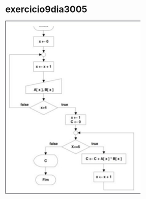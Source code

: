 # exercicio9dia3005



















![Fluxograma](https://github.com/PedroDamasco/exercicio9dia3005/blob/main/Captura%20de%20tela%202022-06-13%20200329.jpg)
